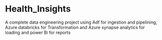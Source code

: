 # Health_Insights
A complete data engineering project using Adf for ingestion and pipelining, Azure databricks for Transformation and Azure synapse analytics for loading and power Bi for reports 
